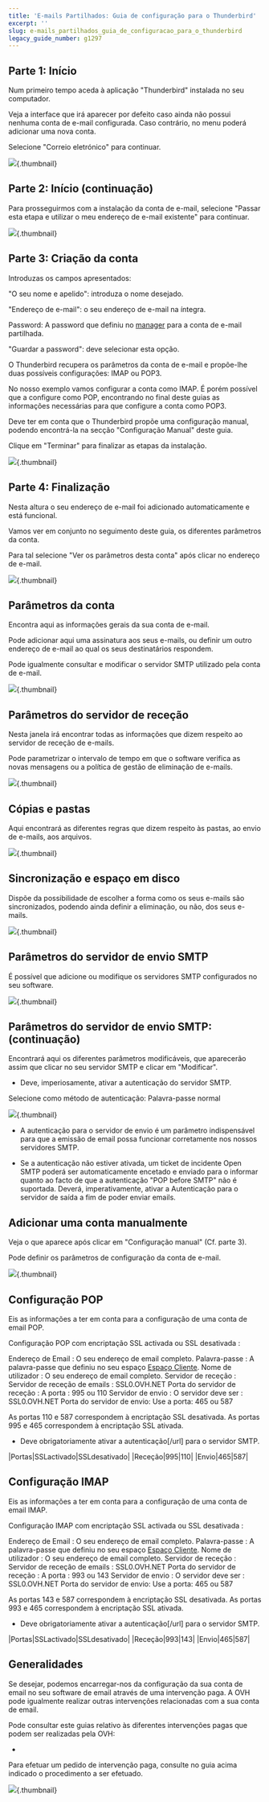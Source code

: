 ```yaml
---
title: 'E-mails Partilhados: Guia de configuração para o Thunderbird'
excerpt: ''
slug: e-mails_partilhados_guia_de_configuracao_para_o_thunderbird
legacy_guide_number: g1297
---
```



## Parte 1: Início
Num primeiro tempo aceda à aplicação "Thunderbird" instalada no seu computador.

Veja a interface que irá aparecer por defeito caso ainda não possui nenhuma conta de e-mail configurada. Caso contrário, no menu poderá adicionar uma nova conta.

Selecione "Correio eletrónico" para continuar.

![](images/img_1227.jpg){.thumbnail}


## Parte 2: Início (continuação)
Para prosseguirmos com a instalação da conta de e-mail, selecione "Passar esta etapa e utilizar o meu endereço de e-mail existente" para continuar.

![](images/img_1228.jpg){.thumbnail}


## Parte 3: Criação da conta
Introduzas os campos apresentados:

"O seu nome e apelido": introduza o nome desejado.

"Endereço de e-mail": o seu endereço de e-mail na íntegra.

Password: A password que definiu no [manager](https://www.ovh.com/managerv3/) para a conta de e-mail partilhada.

"Guardar a password": deve selecionar esta opção.

O Thunderbird recupera os parâmetros da conta de e-mail e propõe-lhe duas possíveis configurações: IMAP ou POP3.

No nosso exemplo vamos configurar a conta como IMAP. É porém possível que a configure como POP, encontrando no final deste guias as informações necessárias para que configure a conta como POP3.

Deve ter em conta que o Thunderbird propõe uma configuração manual, podendo encontrá-la na secção "Configuração Manual" deste guia.

Clique em "Terminar" para finalizar as etapas da instalação.

![](images/img_1229.jpg){.thumbnail}


## Parte 4: Finalização
Nesta altura o seu endereço de e-mail foi adicionado automaticamente e está funcional.

Vamos ver em conjunto no seguimento deste guia, os diferentes parâmetros da conta.

Para tal selecione "Ver os parâmetros desta conta" após clicar no endereço de e-mail.

![](images/img_1230.jpg){.thumbnail}


## Parâmetros da conta
Encontra aqui as informações gerais da sua conta de e-mail.

Pode adicionar aqui uma assinatura aos seus e-mails, ou definir um outro endereço de e-mail ao qual os seus destinatários respondem.

Pode igualmente consultar e modificar o servidor SMTP utilizado pela conta de e-mail.

![](images/img_1231.jpg){.thumbnail}


## Parâmetros do servidor de receção
Nesta janela irá encontrar todas as informações que dizem respeito ao servidor de receção de e-mails.

Pode parametrizar o intervalo de tempo em que o software verifica as novas mensagens ou a política de gestão de eliminação de e-mails.

![](images/img_1232.jpg){.thumbnail}


## Cópias e pastas
Aqui encontrará as diferentes regras que dizem respeito às pastas, ao envio de e-mails, aos arquivos.

![](images/img_1233.jpg){.thumbnail}


## Sincronização e espaço em disco
Dispõe da possibilidade de escolher a forma como os seus e-mails são sincronizados, podendo ainda definir a eliminação, ou não, dos seus e-mails.

![](images/img_1234.jpg){.thumbnail}


## Parâmetros do servidor de envio SMTP
É possível que adicione ou modifique os servidores SMTP configurados no seu software.

![](images/img_1235.jpg){.thumbnail}


## Parâmetros do servidor de envio SMTP: (continuação)
Encontrará aqui os diferentes parâmetros modificáveis, que aparecerão assim que clicar no seu servidor SMTP e clicar em "Modificar".


- Deve, imperiosamente, ativar  a autenticação do servidor SMTP.


Selecione como método de autenticação: Palavra-passe normal

![](images/img_1236.jpg){.thumbnail}

- A autenticação para o servidor de envio é um parâmetro indispensável para que a emissão de email possa funcionar corretamente nos nossos servidores SMTP.

- Se a autenticação não estiver ativada, um ticket de incidente Open SMTP poderá ser automaticamente encetado e enviado para o informar quanto ao facto de que a autenticação "POP before SMTP" não é suportada. Deverá, imperativamente, ativar a Autenticação para o servidor de saída a fim de poder enviar emails.




## Adicionar uma conta manualmente
Veja o que aparece após clicar em "Configuração manual" (Cf. parte 3).

Pode definir os parâmetros de configuração da conta de e-mail.

![](images/img_1237.jpg){.thumbnail}


## Configuração POP
Eis as informações a ter em conta para a configuração de uma conta de email POP.

Configuração POP com encriptação SSL activada ou SSL desativada : 

Endereço de Email : O seu endereço de email completo.
Palavra-passe : A palavra-passe que definiu no seu espaço [Espaço Cliente](https://www.ovh.com/managerv3/).
Nome de utilizador : O seu endereço de email completo.
Servidor de receção : Servidor de receção de emails : SSL0.OVH.NET
Porta do servidor de receção : A porta : 995 ou 110
Servidor de envio : O servidor deve ser : SSL0.OVH.NET
Porta do servidor de envio: Use a porta: 465 ou 587

As portas 110 e 587 correspondem à encriptação SSL desativada.
As portas 995 e 465 correspondem à encriptação SSL ativada.


- Deve obrigatoriamente ativar a  autenticação[/url] para o servidor SMTP.


|Portas|SSLactivado|SSLdesativado|
|Receção|995|110|
|Envio|465|587|




## Configuração IMAP
Eis as informações a ter em conta para a configuração de uma conta de email IMAP.

Configuração IMAP com encriptação SSL activada ou SSL desativada : 

Endereço de Email : O seu endereço de email completo.
Palavra-passe : A palavra-passe que definiu no seu espaço [Espaço Cliente](https://www.ovh.com/managerv3/).
Nome de utilizador : O seu endereço de email completo.
Servidor de receção : Servidor de receção de emails : SSL0.OVH.NET
Porta do servidor de receção : A porta : 993 ou 143
Servidor de envio : O servidor deve ser : SSL0.OVH.NET
Porta do servidor de envio: Use a porta: 465 ou 587

As portas 143 e 587 correspondem à encriptação SSL desativada.
As portas 993 e 465 correspondem à encriptação SSL ativada.


- Deve obrigatoriamente ativar a  autenticação[/url] para o servidor SMTP.


|Portas|SSLactivado|SSLdesativado|
|Receção|993|143|
|Envio|465|587|




## Generalidades
Se desejar, podemos encarregar-nos da configuração da sua conta de email no seu software de email através de uma intervenção paga. A OVH pode igualmente realizar outras intervenções relacionadas com a sua conta de email.

Pode consultar este guias relativo às diferentes intervenções pagas que podem ser realizadas pela OVH:


- []({legacy}1683)


Para efetuar um pedido de intervenção paga, consulte no guia acima indicado o procedimento a ser efetuado.

![](images/img_2501.jpg){.thumbnail}

